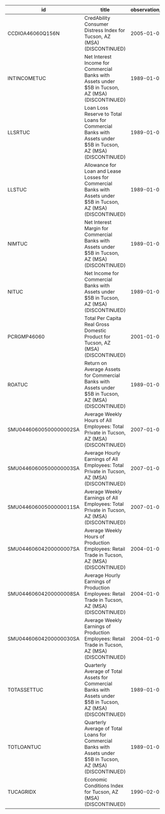 | id                     | title                                                                                                             | observation_start   | observation_end   |
|------------------------|-------------------------------------------------------------------------------------------------------------------|---------------------|-------------------|
| CCDIOA46060Q156N       | CredAbility Consumer Distress Index for Tucson, AZ (MSA) (DISCONTINUED)                                           | 2005-01-01          | 2013-01-01        |
| INTINCOMETUC           | Net Interest Income for Commercial Banks with Assets under $5B in Tucson, AZ (MSA) (DISCONTINUED)                 | 1989-01-01          | 2020-07-01        |
| LLSRTUC                | Loan Loss Reserve to Total Loans for Commercial Banks with Assets under $5B in Tucson, AZ (MSA) (DISCONTINUED)    | 1989-01-01          | 2020-07-01        |
| LLSTUC                 | Allowance for Loan and Lease Losses for Commercial Banks with Assets under $5B in Tucson, AZ (MSA) (DISCONTINUED) | 1989-01-01          | 2020-07-01        |
| NIMTUC                 | Net Interest Margin for Commercial Banks with Assets under $5B in Tucson, AZ (MSA) (DISCONTINUED)                 | 1989-01-01          | 2020-07-01        |
| NITUC                  | Net Income for Commercial Banks with Assets under $5B in Tucson, AZ (MSA) (DISCONTINUED)                          | 1989-01-01          | 2020-07-01        |
| PCRGMP46060            | Total Per Capita Real Gross Domestic Product for Tucson, AZ (MSA) (DISCONTINUED)                                  | 2001-01-01          | 2017-01-01        |
| ROATUC                 | Return on Average Assets for Commercial Banks with Assets under $5B in Tucson, AZ (MSA) (DISCONTINUED)            | 1989-01-01          | 2020-07-01        |
| SMU04460600500000002SA | Average Weekly Hours of All Employees: Total Private in Tucson, AZ (MSA) (DISCONTINUED)                           | 2007-01-01          | 2022-03-01        |
| SMU04460600500000003SA | Average Hourly Earnings of All Employees: Total Private in Tucson, AZ (MSA) (DISCONTINUED)                        | 2007-01-01          | 2022-03-01        |
| SMU04460600500000011SA | Average Weekly Earnings of All Employees: Total Private in Tucson, AZ (MSA) (DISCONTINUED)                        | 2007-01-01          | 2022-03-01        |
| SMU04460604200000007SA | Average Weekly Hours of Production Employees: Retail Trade in Tucson, AZ (MSA) (DISCONTINUED)                     | 2004-01-01          | 2022-03-01        |
| SMU04460604200000008SA | Average Hourly Earnings of Production Employees: Retail Trade in Tucson, AZ (MSA) (DISCONTINUED)                  | 2004-01-01          | 2022-03-01        |
| SMU04460604200000030SA | Average Weekly Earnings of Production Employees: Retail Trade in Tucson, AZ (MSA) (DISCONTINUED)                  | 2004-01-01          | 2022-03-01        |
| TOTASSETTUC            | Quarterly Average of Total Assets for Commercial Banks with Assets under $5B in Tucson, AZ (MSA) (DISCONTINUED)   | 1989-01-01          | 2020-07-01        |
| TOTLOANTUC             | Quarterly Average of Total Loans for Commercial Banks with Assets under $5B in Tucson, AZ (MSA) (DISCONTINUED)    | 1989-01-01          | 2020-07-01        |
| TUCAGRIDX              | Economic Conditions Index for Tucson, AZ (MSA) (DISCONTINUED)                                                     | 1990-02-01          | 2019-12-01        |
